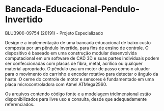 # Bancada-Educacional-Pendulo-Invertido
BLU3900-09754 (20191) - Projeto Especializado

Design e a implementação de uma bancada educacional de baixo custo composta por um pêndulo invertido, para fins de ensino de controle. O dispositivo é baseado em uma construção modular
desenvolvida computacional em um software de CAD 3D e suas partes individuais podem ser confeccionadas com placas de fibra, metal, acrílico ou qualquer material apropriado. O pêndulo
usa um motor de passo como o atuador para o movimento do carrinho e encoder rotativo para detectar o ângulo da haste. O cerne do controle de motor e sensores é fundamentado em uma placa microcontroladora com Atmel ATMega2560.

Os arquivos contendo código fonte e a modelagem tridimensional estão disponibilizados para livre uso e consulta, desde que adequadamente referenciados.
